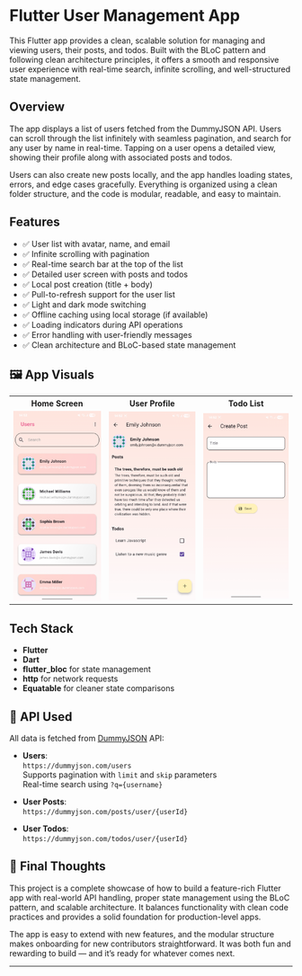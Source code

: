 # Flutter User Management App

This Flutter app provides a clean, scalable solution for managing and viewing users, their posts, and todos. Built with the BLoC pattern and following clean architecture principles, it offers a smooth and responsive user experience with real-time search, infinite scrolling, and well-structured state management.

## Overview

The app displays a list of users fetched from the DummyJSON API. Users can scroll through the list infinitely with seamless pagination, and search for any user by name in real-time. Tapping on a user opens a detailed view, showing their profile along with associated posts and todos.

Users can also create new posts locally, and the app handles loading states, errors, and edge cases gracefully. Everything is organized using a clean folder structure, and the code is modular, readable, and easy to maintain.

## Features

- ✅ User list with avatar, name, and email
- ✅ Infinite scrolling with pagination
- ✅ Real-time search bar at the top of the list
- ✅ Detailed user screen with posts and todos
- ✅ Local post creation (title + body)
- ✅ Pull-to-refresh support for the user list
- ✅ Light and dark mode switching
- ✅ Offline caching using local storage (if available)
- ✅ Loading indicators during API operations
- ✅ Error handling with user-friendly messages
- ✅ Clean architecture and BLoC-based state management

<h2>🖼️ App Visuals</h2>

<table>
  <tr>
    <th>Home Screen</th>
    <th>User Profile</th>
    <th>Todo List</th>
  </tr>
  <tr>
    <td><img src="user_bloc_todo/assets/Visuals/Screenshot_20250604_145202.jpg" width="200"/></td>
    <td><img src="user_bloc_todo/assets/Visuals/Screenshot_20250604_145209.jpg" width="200"/></td>
    <td><img src="user_bloc_todo/assets/Visuals/Screenshot_20250604_145216.jpg" width="200"/></td>
  </tr>
</table>



## Tech Stack

- **Flutter**
- **Dart**
- **flutter_bloc** for state management
- **http** for network requests
- **Equatable** for cleaner state comparisons


## 🔗 API Used

All data is fetched from [DummyJSON](https://dummyjson.com/docs) API:

- **Users**:  
  `https://dummyjson.com/users`  
  Supports pagination with `limit` and `skip` parameters  
  Real-time search using `?q={username}`

- **User Posts**:  
  `https://dummyjson.com/posts/user/{userId}`

- **User Todos**:  
  `https://dummyjson.com/todos/user/{userId}`

## 💬 Final Thoughts

This project is a complete showcase of how to build a feature-rich Flutter app with real-world API handling, proper state management using the BLoC pattern, and scalable architecture. It balances functionality with clean code practices and provides a solid foundation for production-level apps.

The app is easy to extend with new features, and the modular structure makes onboarding for new contributors straightforward. It was both fun and rewarding to build — and it’s ready for whatever comes next.

---
